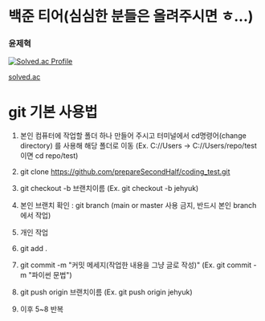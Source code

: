 # 백준 티어(심심한 분들은 올려주시면 ㅎ...)

### 윤제혁

[![Solved.ac
Profile](http://mazassumnida.wtf/api/v2/generate_badge?boj=quftld3)](https://solved.ac/quftld3/)

[solved.ac](https://solved.ac/profile/quftld3) 

# git 기본 사용법

1. 본인 컴퓨터에 작업할 폴더 하나 만들어 주시고 터미널에서 cd명령어(change directory) 를 사용해 해당 폴더로 이동 (Ex. C://Users -> C://Users/repo/test 이면 cd repo/test)

2. git clone https://github.com/prepareSecondHalf/coding_test.git

3. git checkout -b 브랜치이름 (Ex. git checkout -b jehyuk)

4. 본인 브랜치 확인 : git branch (main or master 사용 금지, 반드시 본인 branch 에서 작업)

5. 개인 작업

6. git add .

7. git commit -m "커밋 메세지(작업한 내용을 그냥 글로 작성)" (Ex. git commit -m "파이썬 문법")

8. git push origin 브랜치이름 (Ex. git push origin jehyuk)

9. 이후 5~8 반복
